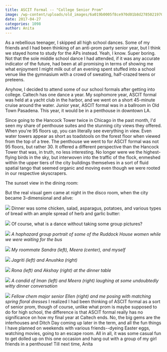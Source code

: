 ```yaml
---
title: ASCIT Formal -- "College Senior Prom"
image: /wp-content/uploads/old_images/6a019b0005f8ce970d01b8d2785021970c-pi.jpg
date: 2017-04-27
categories: 1098
author: Anita
---
```


As a rebellious teenager, I skipped all high school dances. Some of my friends and I had been thinking of an anti-prom party senior year, but I think we stayed home to study for the APs instead. Yeah, I know. Super boring. Not that the sole middle school dance I had attended, if it was any accurate indicator of the future, had been at all promising in terms of showing me what enjoyment I might milk out of an evening spent stuffed into a school venue like the gymnasium with a crowd of sweating, half-crazed teens or preteens.

Anyhow, I decided to attend some of our school formals after getting into college. Caltech has one dance a year. My sophomore year, ASCIT formal was held at a yacht club in the harbor, and we went on a short 45-minute cruise around the water. Junior year, ASCIT formal was in a ballroom in Old Town Pasadena. This year, it would be in a penthouse in downtown LA.

Since going to the Hancock Tower twice in Chicago in the past month, I'd seen my share of penthouse suites and the stunning city views they offered. When you're 95 floors up, you can literally see everything in view. Even water towers appear as short as toadstools on the forest floor when viewed from the top of a tree. The penthouse we went to for ASCIT formal was not 95 floors, but rather 30. It offered a different perspective than the Hancock Tower that was, in truth, no less interesting. No longer were we the highest-flying birds in the sky, but interwoven into the traffic of the flock, enmeshed within the upper tiers of the city buildings themselves in a sort of fluid spatial tango that seemed organic and moving even though we were rooted in our respective skyscrapers.

The sunset view in the dining room:

But the real visual gem came at night in the disco room, when the city became 3-dimensional and alive:


![](/old_images/6a019b0005f8ce970d01b7c8edff1e970b-pi.jpg)
Dinner was some chicken, salad, asparagus, potatoes, and various types of bread with an ample spread of herb and garlic butter:


![](/old_images/caltech_as_it_happens/6a0105349b8251970b01b7c8ed59cb970b.jpg)
Of course, what is a dance without taking some group pictures?


![](/old_images/6a019b0005f8ce970d01b8d2786181970c-pi.jpg)
*A haphazard group portrait of some of the Ruddock House women while we were waiting for the bus*


![](/old_images/6a019b0005f8ce970d01b7c8edff3d970b-pi.jpg)
*My roommate Sandra (left), Meera (center), and myself*


![](/old_images/6a019b0005f8ce970d01b8d27861a2970c-pi.jpg)
*Jagriti (left) and Anushka (right)*


![](/old_images/6a019b0005f8ce970d01b7c8edff6d970b-pi.jpg)
*Rona (left) and Akshay (right) at the dinner table*


![](/old_images/6a019b0005f8ce970d01b7c8edff6d970b-pi.jpg)
*A candid of Iman (left) and Meera (right) laughing at some undoubtedly witty dinner conversation*


![](/old_images/6a019b0005f8ce970d01b8d27861cb970c-pi.jpg)
*Fellow chem major senior Ellen (right) and me posing with matching spring floral dresses*
I realized I had been thinking of ASCIT formal as a sort of senior prom, though of course, unlike what prom is maybe supposed to do for high school, the difference is that ASCIT formal really has no significance on how my final year at Caltech ends. No, the big gems are the interhouses and Ditch Day coming up later in the term, and all the fun things I have planned on weekends with various friends--dyeing Easter eggs, watching movies, going to an escape room. All in all, it was some casual fun to get dolled up on this one occasion and hang out with a group of my girl friends in a penthouse!
Till next time,
Anita
